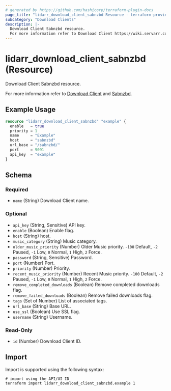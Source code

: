 ```yaml
---
# generated by https://github.com/hashicorp/terraform-plugin-docs
page_title: "lidarr_download_client_sabnzbd Resource - terraform-provider-lidarr"
subcategory: "Download Clients"
description: |-
  Download Client Sabnzbd resource.
  For more information refer to Download Client https://wiki.servarr.com/lidarr/settings#download-clients and Sabnzbd https://wiki.servarr.com/lidarr/supported#sabnzbd.
---
```


# lidarr_download_client_sabnzbd (Resource)

<!-- subcategory:Download Clients -->Download Client Sabnzbd resource.
For more information refer to [Download Client](https://wiki.servarr.com/lidarr/settings#download-clients) and [Sabnzbd](https://wiki.servarr.com/lidarr/supported#sabnzbd).

## Example Usage

```terraform
resource "lidarr_download_client_sabnzbd" "example" {
  enable   = true
  priority = 1
  name     = "Example"
  host     = "sabnzbd"
  url_base = "/sabnzbd/"
  port     = 9091
  api_key  = "example"
}
```

<!-- schema generated by tfplugindocs -->
## Schema

### Required

- `name` (String) Download Client name.

### Optional

- `api_key` (String, Sensitive) API key.
- `enable` (Boolean) Enable flag.
- `host` (String) host.
- `music_category` (String) Music category.
- `older_music_priority` (Number) Older Music priority. `-100` Default, `-2` Paused, `-1` Low, `0` Normal, `1` High, `2` Force.
- `password` (String, Sensitive) Password.
- `port` (Number) Port.
- `priority` (Number) Priority.
- `recent_music_priority` (Number) Recent Music priority. `-100` Default, `-2` Paused, `-1` Low, `0` Normal, `1` High, `2` Force.
- `remove_completed_downloads` (Boolean) Remove completed downloads flag.
- `remove_failed_downloads` (Boolean) Remove failed downloads flag.
- `tags` (Set of Number) List of associated tags.
- `url_base` (String) Base URL.
- `use_ssl` (Boolean) Use SSL flag.
- `username` (String) Username.

### Read-Only

- `id` (Number) Download Client ID.

## Import

Import is supported using the following syntax:

```shell
# import using the API/UI ID
terraform import lidarr_download_client_sabnzbd.example 1
```
